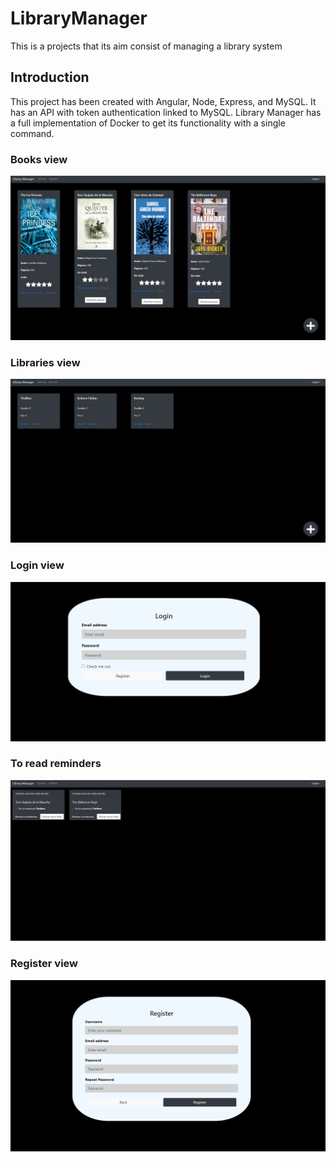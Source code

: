 # LibraryManager
This is a projects that its aim consist of managing a library system

## Introduction
This project has been created with Angular, Node, Express, and MySQL. It has an API with token authentication linked to MySQL. Library Manager has a full implementation of Docker to get its functionality with a single command.

### Books view
![Screenshot](design/web-views/books_view.png)

### Libraries view
![Screenshot](design/web-views/libraries_view.png)

### Login view
![Screenshot](design/web-views/login_view.png)

### To read reminders
![Screenshot](design/web-views/read_reminder_view.png)

### Register view
![Screenshot](design/web-views/register_view.png)
